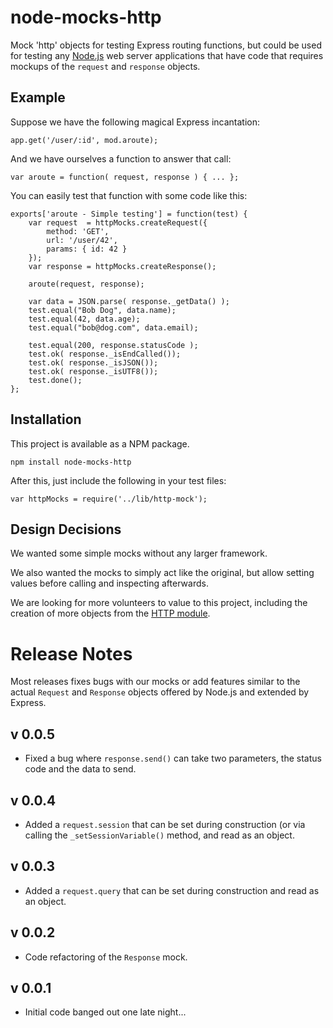node-mocks-http
===============

Mock 'http' objects for testing Express routing functions, but could be used
for testing any [Node.js](http://www.nodejs.org) web server applications that
have code that requires mockups of the `request` and `response` objects.

Example
-------

Suppose we have the following magical Express incantation:

    app.get('/user/:id', mod.aroute);

And we have ourselves a function to answer that call:

    var aroute = function( request, response ) { ... };

You can easily test that function with some code like this:

    exports['aroute - Simple testing'] = function(test) {
        var request  = httpMocks.createRequest({
            method: 'GET',
            url: '/user/42',
            params: { id: 42 }
        });
        var response = httpMocks.createResponse();
    
        aroute(request, response);
    
        var data = JSON.parse( response._getData() );
        test.equal("Bob Dog", data.name);
        test.equal(42, data.age);
        test.equal("bob@dog.com", data.email);

        test.equal(200, response.statusCode );
        test.ok( response._isEndCalled());
        test.ok( response._isJSON());
        test.ok( response._isUTF8());
        test.done();
    };

Installation
------------

This project is available as a NPM package.

    npm install node-mocks-http

After this, just include the following in your test files:

    var httpMocks = require('../lib/http-mock');
    
Design Decisions
----------------

We wanted some simple mocks without any larger framework.

We also wanted the mocks to simply act like the original, but allow setting values
before calling and inspecting afterwards.

We are looking for more volunteers to value to this project, including the
creation of more objects from the [HTTP module](http://nodejs.org/docs/latest/api/http.html).

Release Notes
=============

Most releases fixes bugs with our mocks or add features similar to the
actual `Request` and `Response` objects offered by Node.js and extended
by Express.

v 0.0.5
-------

  * Fixed a bug where `response.send()` can take two parameters, the
    status code and the data to send.

v 0.0.4
-------

  * Added a `request.session` that can be set during construction (or via
    calling the `_setSessionVariable()` method, and read as an object.
    
v 0.0.3
-------

  * Added a `request.query` that can be set during construction and read
    as an object.

v 0.0.2
-------

  * Code refactoring of the `Response` mock.
  
v 0.0.1
-------

  * Initial code banged out one late night...